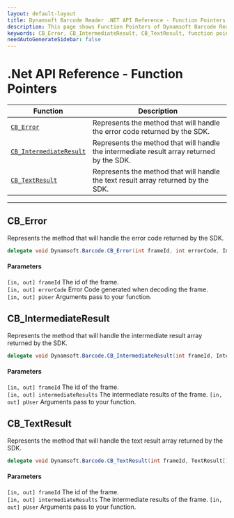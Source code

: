 ```yaml
---
layout: default-layout
title: Dynamsoft Barcode Reader .NET API Reference - Function Pointers
description: This page shows Function Pointers of Dynamsoft Barcode Reader for .NET SDK.
keywords: CB_Error, CB_IntermediateResult, CB_TextResult, function pointers, api reference, .Net
needAutoGenerateSidebar: false
---
```



# .Net API Reference - Function Pointers

  | Function | Description |
  |----------|-------------|
  | [`CB_Error`](#cb_error) | Represents the method that will handle the error code returned by the SDK. |
  | [`CB_IntermediateResult`](#cb_intermediateresult) | Represents the method that will handle the intermediate result array returned by the SDK. |
  | [`CB_TextResult`](#cb_textresult) | Represents the method that will handle the text result array returned by the SDK. | 
  
---
 


## CB_Error
Represents the method that will handle the error code returned by the SDK. 

```C#
delegate void Dynamsoft.Barcode.CB_Error(int frameId, int errorCode, IntPtr pUser)
```   
   
#### Parameters
`[in, out] frameId` The id of the frame.  
`[in, out] errorCode` Error Code generated when decoding the frame.  
`[in, out] pUser` Arguments pass to your function.  


 


## CB_IntermediateResult
Represents the method that will handle the intermediate result array returned by the SDK. 

```C#
delegate void Dynamsoft.Barcode.CB_IntermediateResult(int frameId, IntermediateResult[] intermediateResults, IntPtr pUser)
```   
   
#### Parameters
`[in, out] frameId` The id of the frame.  
`[in, out] intermediateResults` The intermediate results of the frame. 
`[in, out] pUser` Arguments pass to your function.  


 


## CB_TextResult
Represents the method that will handle the text result array returned by the SDK. 

```C#
delegate void Dynamsoft.Barcode.CB_TextResult(int frameId, TextResult[]  textResults, IntPtr pUser) 
```   
   
#### Parameters
`[in, out] frameId` The id of the frame.  
`[in, out] intermediateResults` The intermediate results of the frame. 
`[in, out] pUser` Arguments pass to your function. 

